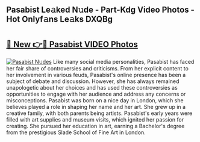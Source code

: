 ## Pasabist Le𝚊ked N𝚞de - Part-Kdg Video Photos - Hot Onlyf𝚊ns Le𝚊ks DXQBg

# <h2><a href="http://ab65884.deff.icu/?id=Pasabist">🔗 New 👉🔴 Pasabist VIDEO Photos</a></h2>

[![Pasabist N𝚞des](https://i.imgur.com/rIISA9y.gif)](http://ab65884.deff.icu/?id=Pasabist)
Like many social media personalities, Pasabist has faced her fair share of controversies and criticisms. From her explicit content to her involvement in various feuds, Pasabist's online presence has been a subject of debate and discussion. However, she has always remained unapologetic about her choices and has used these controversies as opportunities to engage with her audience and address any concerns or misconceptions. Pasabist was born on a nice day in London, which she believes played a role in shaping her name and her art. She grew up in a creative family, with both parents being artists. Pasabist's early years were filled with art supplies and museum visits, which ignited her passion for creating. She pursued her education in art, earning a Bachelor's degree from the prestigious Slade School of Fine Art in London.
